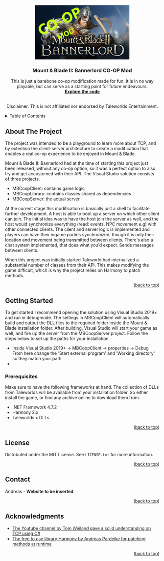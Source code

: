<a name="readme-top"></a>
<!-- PROJECT LOGO -->
<br />
<div align="center">
  <a href="https://github.com/Andreas1331/MBCoop">
    <img src="images/mb_logo.jpg" alt="Logo" width="308" height="176">
  </a>

<h3 align="center">Mount & Blade II: Bannerlord CO-OP Mod</h3>

  <p align="center">
    This is just a barebone co-op modification made for fun. It is in no way playable, but can serve as a starting point for future endeavours.
    <br />
    <a href="https://github.com/Andreas1331/MBCoop/tree/master/MBCoopMod"><strong>Explore the code</strong></a>
    <br />
    <br />
    <p>Disclaimer: This is not affiliated nor endorsed by Taleworlds Entertainment.</p>
  </p>
</div>


<!-- TABLE OF CONTENTS -->
<details>
  <summary>Table of Contents</summary>
  <ol>
    <li><a href="#about-the-project">About The Project</a></li>
    <li>
      <a href="#getting-started">Getting Started</a>
      <ul>
        <li><a href="#prerequisites">Prerequisites</a></li>
      </ul>
    </li>
    <li><a href="#license">License</a></li>
    <li><a href="#contact">Contact</a></li>
  </ol>
</details>


<!-- ABOUT THE PROJECT -->
## About The Project

The project was intended to be a playground to learn more about TCP, and by extention the client-server architecture to create a modification that enables a real co-op experience to be enjoyed in Mount & Blade. 

Mount & Blade II: Bannerlord had at the time of starting this project just been released, without any co-op option, so it was a perfect option to also try and get accustomed with their API. The Visual Studio solution consists of three projects.
* MBCoopClient: contains game logic
* MBCoopLibrary: contains classes shared as dependencies
* MBCoopServer: the actual server

At the current stage this modification is basically just a shell to facilitate further development. A host is able to boot up a server on which other client can join. The initial idea was to have the host join the server as well, and the host would synchronize everything (read: events, NPC movement e.g) with other connected clients. The client and server logic is implemented and players can have their ingame parties synchronized, though it is only their location and movement being transmitted between clients. There's also a chat system implemented, that does what you'd expect. Sends messages between clients.

When this project was initially started Taleworld had internalized a substantial number of classes from their API. This makes modifying the game difficult, which is why the project relies on Harmony to patch methods.

<p align="right">(<a href="#readme-top">back to top</a>)</p>


<!-- GETTING STARTED -->
## Getting Started

To get started I recommend opening the solution using Visual Studio 2019+ and run in debugmode. The settings in MBCoopClient will automatically build and output the DLL files to the required folder inside the Mount & Blade installation folder. After building, Visual Studio will start your game as well, and fire up the server from the MBCoopServer project. 
Follow the steps below to set up the paths for your installation.
* Inside Visual Studio 2019+ -> MBCoopClient -> properties -> Debug <br>From here change the 'Start external program' and 'Working directory' so they match your path
* 

### Prerequisites

Make sure to have the following frameworks at hand. The collection of DLLs from Taleworlds will be available from your installation folder. So either install the game, or find any archive online to download them from.
* .NET Framework 4.7.2
* Harmony 2.x
* Taleworlds.x DLLs

<p align="right">(<a href="#readme-top">back to top</a>)</p>


<!-- LICENSE -->
## License

Distributed under the MIT License. See `LICENSE.txt` for more information.

<p align="right">(<a href="#readme-top">back to top</a>)</p>


<!-- CONTACT -->
## Contact

Andreas  - **Website to be inserted**

<p align="right">(<a href="#readme-top">back to top</a>)</p>


<!-- ACKNOWLEDGMENTS -->
## Acknowledgments

* [The Youtube channel by Tom Weiland gave a solid understanding on TCP using C#](https://www.youtube.com/c/TomWeiland)
* [The free to use library Harmony by Andreas Pardeike for patching methods at runtime](https://harmony.pardeike.net/)

<p align="right">(<a href="#readme-top">back to top</a>)</p>
